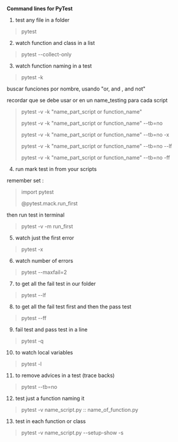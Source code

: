 **Command lines for PyTest**

1. test any file in a folder

> pytest

2. watch function and class in a list

> pytest --collect-only

3. watch function naming in a test

> pytest -k

buscar funciones por nombre, usando "or, and , and not"

recordar que se debe usar or en un name_testing para cada script

> pytest -v -k "name_part_script or function_name"
>
> pytest -v -k "name_part_script or function_name" --tb=no
>
> pytest -v -k "name_part_script or function_name" --tb=no -x
>
> pytest -v -k "name_part_script or function_name" --tb=no --lf
>
> pytest -v -k "name_part_script or function_name" --tb=no -ff

4. run mark test in from your scripts

remember set :

> import pytest
>
> @pytest.mack.run_first

then run test in terminal

> pytest -v -m run_first

5. watch just the first error

> pytest -x

6. watch number of errors

> pytest --maxfail=2

7. to get all the fail test in our folder

> pytest --lf

8. to get all the fail test first and then the pass test

> pytest --ff

9. fail test and pass test in a line

> pytest -q

10. to watch local variables

> pytest -l

11. to remove advices in a test (trace backs)

> pytest --tb=no

12. test just a function naming it

> pytest -v name_script.py :: name_of_function.py

13. test in each function or class

> pytest -v  name_script.py --setup-show -s

